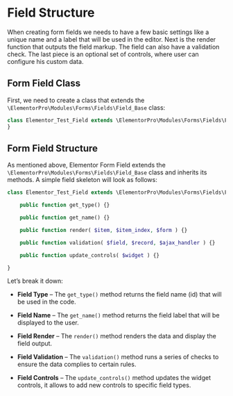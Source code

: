 # Field Structure

<Badge type="tip" vertical="top" text="Elementor Pro" /> <Badge type="warning" vertical="top" text="Advanced" />

When creating form fields we needs to have a few basic settings like a unique name and a label that will be used in the editor. Next is the render function that outputs the field markup. The field can also have a validation check. The last piece is an optional set of controls, where user can configure his custom data.

## Form Field Class

First, we need to create a class that extends the `\ElementorPro\Modules\Forms\Fields\Field_Base` class:

```php
class Elementor_Test_Field extends \ElementorPro\Modules\Forms\Fields\Field_Base {
}
```

## Form Field Structure

As mentioned above, Elementor Form Field extends the `\ElementorPro\Modules\Forms\Fields\Field_Base` class and inherits its methods. A simple field skeleton will look as follows:

```php
class Elementor_Test_Field extends \ElementorPro\Modules\Forms\Fields\Field_Base {

	public function get_type() {}

	public function get_name() {}

	public function render( $item, $item_index, $form ) {}

	public function validation( $field, $record, $ajax_handler ) {}

	public function update_controls( $widget ) {}

}
```

Let’s break it down:

* **Field Type** – The `get_type()` method returns the field name (id) that will be used in the code.

* **Field Name** – The `get_name()` method returns the field label that will be displayed to the user.

* **Field Render** – The `render()` method renders the data and display the field output.

* **Field Validation** – The `validation()` method runs a series of checks to ensure the data complies to certain rules.

* **Field Controls** – The `update_controls()` method updates the widget controls, it allows to add new controls to specific field types.
